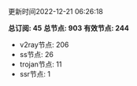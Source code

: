 更新时间2022-12-21 06:26:18

**总订阅: 45**
**总节点: 903**
**有效节点: 244**
- v2ray节点: 206
- ss节点: 26
- trojan节点: 11
- ssr节点: 1
